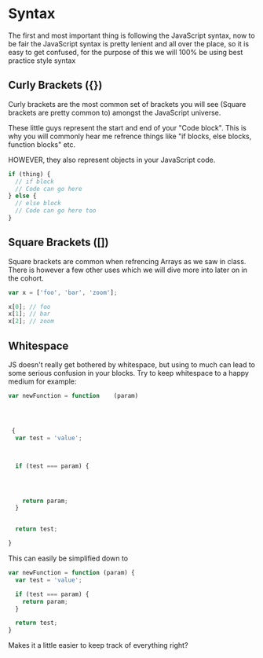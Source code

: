 # Syntax

The first and most important thing is following the JavaScript syntax, now to be fair the JavaScript syntax is pretty lenient and all over the place, so it is easy to get confused, for the purpose of this we will 100% be using best practice style syntax

## Curly Brackets ({})

Curly brackets are the most common set of brackets you will see (Square brackets are pretty common to) amongst the JavaScript universe.

These little guys represent the start and end of your "Code block". This is why you will commonly hear me refrence things like "if blocks, else blocks, function blocks" etc.

HOWEVER, they also represent objects in your JavaScript code.

```javascript
if (thing) {
  // if block
  // Code can go here
} else {
  // else block
  // Code can go here too
}
```

## Square Brackets ([])

Square brackets are common when refrencing Arrays as we saw in class. There is however a few other uses which we will dive more into later on in the cohort.

```javascript
var x = ['foo', 'bar', 'zoom'];

x[0]; // foo
x[1]; // bar
x[2]; // zoom

```

## Whitespace

JS doesn't really get bothered by whitespace, but using to much can lead to some serious confusion in your blocks. Try to keep whitespace to a happy medium for example:

```js
var newFunction = function    (param)




 {
  var test = 'value';



  if (test === param) {




    return param;
  }


  return test;

}
```

This can easily be simplified down to

```js
var newFunction = function (param) {
  var test = 'value';

  if (test === param) {
    return param;
  }

  return test;
}
```

Makes it a little easier to keep track of everything right?